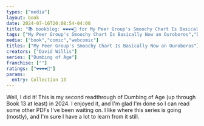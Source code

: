 ```yaml
---
types: ["media"]
layout: book
date: 2024-07-16T20:08:54-04:00
title: "📚 bookblog: ❤️❤️❤️❤️🖤 for My Peer Group's Smoochy Chart Is Basically Now an Ouroboros (A Thirteenth Dumbing of Age Collection), by David Willis"
tags: ["My Peer Group's Smoochy Chart Is Basically Now an Ouroboros","David Willis","Dumbing of Age"]
media: ["book","comic","webcomic"]
titles: ["My Peer Group's Smoochy Chart Is Basically Now an Ouroboros"]
creators: ["David Willis"]
series: ["Dumbing of Age"]
franchise: [""]
ratings: ["❤️❤️❤️❤️🖤"]
params:
  entry: Collection 13
---
```


Well, I did it! This is my second readthrough of Dumbing of Age (up through Book 13 at least) in 2024. I enjoyed it, and I'm glad I'm done so I can read some other PDFs I've been waiting on. I like where this series is going (mostly), and I'm sure I have a lot to learn from it still.
